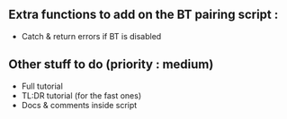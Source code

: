 ## Extra functions to add on the BT pairing script :
* Catch & return errors if BT is disabled

## Other stuff to do (priority : medium)
* Full tutorial
* TL:DR tutorial (for the fast ones)
* Docs & comments inside script
